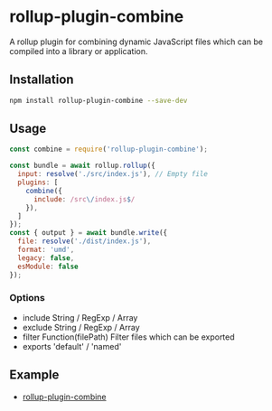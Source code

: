 # rollup-plugin-combine
A rollup plugin for combining dynamic JavaScript files which can be compiled into a library or application.

## Installation

```bash
npm install rollup-plugin-combine --save-dev
```

## Usage

```js
const combine = require('rollup-plugin-combine');

const bundle = await rollup.rollup({
  input: resolve('./src/index.js'), // Empty file
  plugins: [
    combine({
      include: /src\/index.js$/
    }),
  ]
});
const { output } = await bundle.write({
  file: resolve('./dist/index.js'),
  format: 'umd',
  legacy: false,
  esModule: false
});

```

### Options
- include String / RegExp / Array
- exclude String / RegExp / Array
- filter  Function(filePath)      Filter files which can be exported
- exports 'default' / 'named'

## Example

- [rollup-plugin-combine](example)
